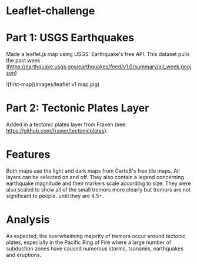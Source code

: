 # Leaflet-challenge

# Part 1: USGS Earthquakes
Made a leaflet.js map using USGS' Earthquake's free API. This dataset pulls the past week (https://earthquake.usgs.gov/earthquakes/feed/v1.0/summary/all_week.geojson)

![first-map](Images/leaflet v1 map.jpg)

# Part 2: Tectonic Plates Layer
Added in a tectonic plates layer from Fraxen (see: https://github.com/fraxen/tectonicplates). 

# Features
Both maps use the light and dark maps from CartoB's free tile maps. All layers can be selected on and off. They also contain a legend concerning earthquake magnitude and their markers scale according to size. 
They were also scaled to show all of the small tremors more clearly but tremors are not significant to people. until they are 4.5+. 

# Analysis 
As expected, the overwhelming majority of tremors occur around tectonic plates, especially in the Pacific Ring of Fire where a large number of subduction zones have caused numerous storms, tsunamis, earthquakes and eruptions.   
